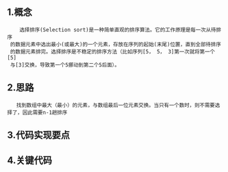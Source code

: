 
## 1.概念 
        选择排序(Selection sort)是一种简单直观的排序算法。它的工作原理是每一次从待排序
     的数据元素中选出最小(或最大)的一个元素，存放在序列的起始(末尾)位置，直到全部待排序
     的数据元素排完。选择排序是不稳定的排序方法（比如序列[5， 5， 3]第一次就将第一个[5]
     与[3]交换，导致第一个5挪动到第二个5后面）。
    
## 2.思路
       找到数组中最大（最小）的元素，与数组最后一位元素交换。当只有一个数时，则不需要选择了，因此需要n-1趟排序
    
## 3.代码实现要点
  
    
## 4.关键代码